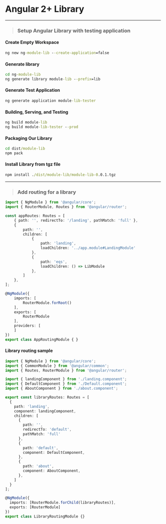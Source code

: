 # Angular 2+ Library

---
> ### Setup Angular Library with testing application

#### Create Empty Workspace
```cmd
ng new ng-module-lib --create-application=false
```

#### Generate library
```cmd
cd ng-module-lib
ng generate library module-lib --prefix=lib
```
#### Generate Test Application
```cmd
ng generate application module-lib-tester
```

#### Building, Serving, and Testing
```cmd
ng build module-lib
ng build module-lib-tester --prod
```
#### Packaging Our Library 
```cmd
cd dist/module-lib
npm pack
```
#### Install Library from tgz file
```cmd
npm install ./dist/module-lib/module-lib-0.0.1.tgz
```

---
> ### Add routing for a library
```ts
import { NgModule } from '@angular/core';
import { RouterModule, Routes } from '@angular/router';

const appRoutes: Routes = [
    { path: '', redirectTo: '/landing', pathMatch: 'full' },
    {
        path: '',
        children: [
            {
                path: 'landing',
                loadChildren: '../app.module#LandingModule'
            },
            {
                path: 'eqs',
                loadChildren: () => LibModule
            },
        ]
    },
];

@NgModule({
    imports: [
        RouterModule.forRoot()
    ],
    exports: [
        RouterModule
    ],
    providers: [
    ]
})
export class AppRoutingModule { }
```
#### Library routing sample
```ts
import { NgModule } from '@angular/core';
import { CommonModule } from '@angular/common';
import { Routes, RouterModule } from '@angular/router';

import { landingComponent } from './landing.component';
import { DefaultComponent } from './Default.component';
import { AboutComponent } from './about.component';

export const libraryRoutes: Routes = [
  {
    path: 'landing',
    component: landingComponent,
    children: [
      {
        path: '',
        redirectTo: 'default',
        pathMatch: 'full'
      },
      {
        path: 'default',
        component: DefaultComponent,
      },
      {
        path: 'about',
        component: AboutComponent,
      },
    ]
  }
];

@NgModule({
  imports: [RouterModule.forChild(libraryRoutes)],
  exports: [RouterModule]
})
export class LibraryRoutingModule {}
```
